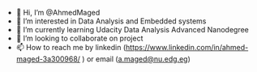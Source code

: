 - 👋 Hi, I’m @AhmedMaged
- 👀 I’m interested in Data Analysis and Embedded systems
- 🌱 I’m currently learning Udacity Data Analysis Advanced Nanodegree
- 💞️ I’m looking to collaborate on project
- 📫 How to reach me by linkedin (https://www.linkedin.com/in/ahmed-maged-3a300968/ ) or email (a.maged@nu.edg.eg)

<!---
A-M-Youssef/A-M-Youssef is a ✨ special ✨ repository because its `README.md` (this file) appears on your GitHub profile.
You can click the Preview link to take a look at your changes.
--->
